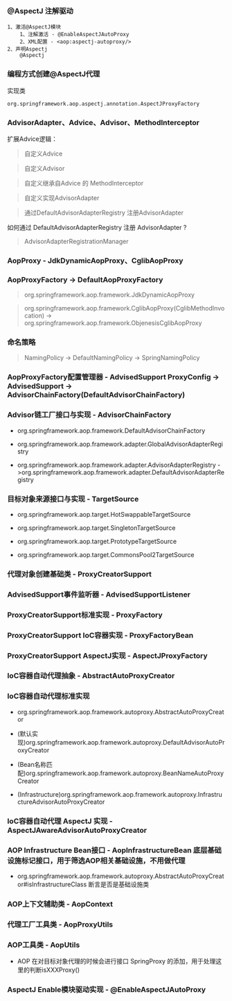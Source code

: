 ### @AspectJ 注解驱动
```text
1、激活@AspectJ模块
    1、注解激活 - @EnableAspectJAutoProxy
    2、XML配置 - <aop:aspectj-autoproxy/>
2、声明Aspectj
    @Aspectj    
```

### 编程方式创建@AspectJ代理
实现类
```text
org.springframework.aop.aspectj.annotation.AspectJProxyFactory
```

### AdvisorAdapter、Advice、Advisor、MethodInterceptor

扩展Advice逻辑：

> 自定义Advice

> 自定义Advisor

> 自定义继承自Advice 的 MethodInterceptor

> 自定义实现AdvisorAdapter

> 通过DefaultAdvisorAdapterRegistry 注册AdvisorAdapter

如何通过 DefaultAdvisorAdapterRegistry 注册 AdvisorAdapter  ?

> AdvisorAdapterRegistrationManager


### AopProxy - JdkDynamicAopProxy、CglibAopProxy

### AopProxyFactory -> DefaultAopProxyFactory
> org.springframework.aop.framework.JdkDynamicAopProxy

> org.springframework.aop.framework.CglibAopProxy(CglibMethodInvocation) -> org.springframework.aop.framework.ObjenesisCglibAopProxy

### 命名策略

> NamingPolicy -> DefaultNamingPolicy -> SpringNamingPolicy

### AopProxyFactory配置管理器 - AdvisedSupport ProxyConfig -> AdvisedSupport -> AdvisorChainFactory(DefaultAdvisorChainFactory)

### Advisor链工厂接口与实现 - AdvisorChainFactory 

- org.springframework.aop.framework.DefaultAdvisorChainFactory

- org.springframework.aop.framework.adapter.GlobalAdvisorAdapterRegistry

- org.springframework.aop.framework.adapter.AdvisorAdapterRegistry ->org.springframework.aop.framework.adapter.DefaultAdvisorAdapterRegistry

### 目标对象来源接口与实现 - TargetSource

- org.springframework.aop.target.HotSwappableTargetSource

- org.springframework.aop.target.SingletonTargetSource

- org.springframework.aop.target.PrototypeTargetSource

- org.springframework.aop.target.CommonsPool2TargetSource

### 代理对象创建基础类 - ProxyCreatorSupport


### AdvisedSupport事件监听器 - AdvisedSupportListener

### ProxyCreatorSupport标准实现 - ProxyFactory

### ProxyCreatorSupport IoC容器实现 - ProxyFactoryBean

### ProxyCreatorSupport AspectJ实现 - AspectJProxyFactory

### IoC容器自动代理抽象 - AbstractAutoProxyCreator

### IoC容器自动代理标准实现
- org.springframework.aop.framework.autoproxy.AbstractAutoProxyCreator

- (默认实现)org.springframework.aop.framework.autoproxy.DefaultAdvisorAutoProxyCreator

- (Bean名称匹配)org.springframework.aop.framework.autoproxy.BeanNameAutoProxyCreator

- (Infrastructure)org.springframework.aop.framework.autoproxy.InfrastructureAdvisorAutoProxyCreator

### IoC容器自动代理 AspectJ 实现 - AspectJAwareAdvisorAutoProxyCreator

### AOP Infrastructure Bean接口 - AopInfrastructureBean 底层基础设施标记接口，用于筛选AOP相关基础设施，不用做代理

- org.springframework.aop.framework.autoproxy.AbstractAutoProxyCreator#isInfrastructureClass 断言是否是基础设施类

### AOP上下文辅助类 - AopContext

### 代理工厂工具类 - AopProxyUtils

### AOP工具类 - AopUtils 

- AOP 在对目标对象代理的时候会进行接口 SpringProxy 的添加，用于处理这里的判断isXXXProxy()

### AspectJ Enable模块驱动实现 - @EnableAspectJAutoProxy






